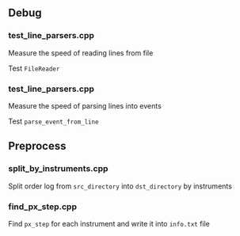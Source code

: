 ## Debug

### test_line_parsers.cpp

Measure the speed of reading lines from file

Test `FileReader`

### test_line_parsers.cpp

Measure the speed of parsing lines into events

Test `parse_event_from_line`

## Preprocess

### split_by_instruments.cpp

Split order log from `src_directory` into `dst_directory` by instruments

### find_px_step.cpp

Find `px_step` for each instrument and write it into `info.txt` file
